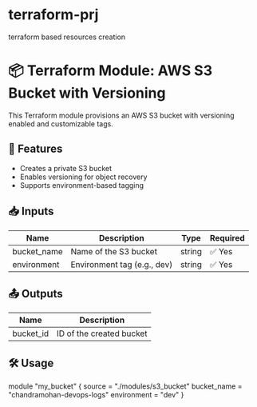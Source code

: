 # terraform-prj
terraform based resources creation 

# 📦 Terraform Module: AWS S3 Bucket with Versioning

This Terraform module provisions an AWS S3 bucket with versioning enabled and customizable tags.

## 🚀 Features

- Creates a private S3 bucket
- Enables versioning for object recovery
- Supports environment-based tagging

## 📥 Inputs

| Name         | Description                  | Type   | Required |
|--------------|------------------------------|--------|----------|
| bucket_name  | Name of the S3 bucket         | string | ✅ Yes   |
| environment  | Environment tag (e.g., dev)   | string | ✅ Yes   |

## 📤 Outputs

| Name       | Description             |
|------------|-------------------------|
| bucket_id  | ID of the created bucket |

## 🛠️ Usage

module "my_bucket" {
  source      = "./modules/s3_bucket"
  bucket_name = "chandramohan-devops-logs"
  environment = "dev"
}
